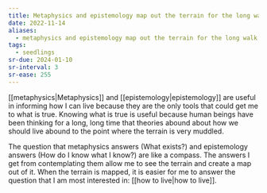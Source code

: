 ```yaml
---
title: Metaphysics and epistemology map out the terrain for the long walk
date: 2022-11-14
aliases:
  - metaphysics and epistemology map out the terrain for the long walk
tags:
  - seedlings
sr-due: 2024-01-10
sr-interval: 3
sr-ease: 255
---
```

[[metaphysics|Metaphysics]] and [[epistemology|epistemology]] are useful in informing how I can live because they are the only tools that could get me to what is true. Knowing what is true is useful because human beings have been thinking for a long, long time that theories abound about how we should live abound to the point where the terrain is very muddled.

The question that metaphysics answers (What exists?) and epistemology answers (How do I know what I know?) are like a compass. The answers I get from contemplating them allow me to see the terrain and create a map out of it. When the terrain is mapped, it is easier for me to answer the question that I am most interested in: [[how to live|how to live]].